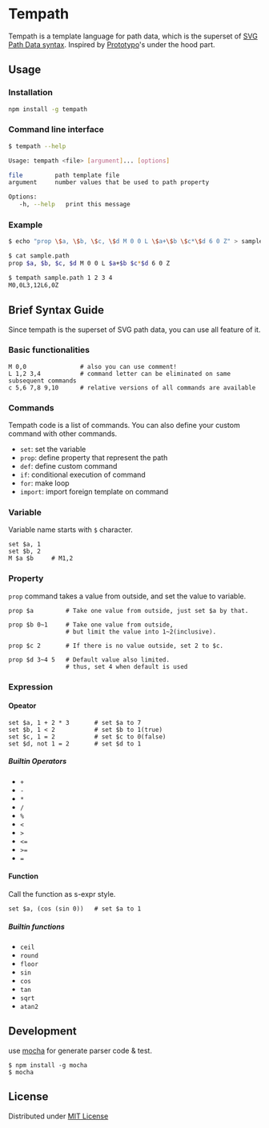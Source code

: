 # Tempath

Tempath is a template language for path data, which is the superset of [SVG Path Data syntax][w3c paths].
Inspired by [Prototypo][prototypo, kickstarter project]'s under the hood part.

[w3c paths]: http://www.w3.org/TR/SVG/paths.html#PathData
[prototypo, kickstarter project]: https://www.kickstarter.com/projects/599698621/prototypo-streamlining-font-creation


## Usage

### Installation
```sh
npm install -g tempath
```

### Command line interface
```sh
$ tempath --help

Usage: tempath <file> [argument]... [options]

file         path template file
argument     number values that be used to path property

Options:
   -h, --help   print this message
```

### Example
```sh
$ echo "prop \$a, \$b, \$c, \$d M 0 0 L \$a+\$b \$c*\$d 6 0 Z" > sample.path

$ cat sample.path
prop $a, $b, $c, $d M 0 0 L $a+$b $c*$d 6 0 Z

$ tempath sample.path 1 2 3 4
M0,0L3,12L6,0Z
```


## Brief Syntax Guide

Since tempath is the superset of SVG path data, you can use all feature of it.

### Basic functionalities
```tempath
M 0,0               # also you can use comment!
L 1,2 3,4           # command letter can be eliminated on same subsequent commands
c 5,6 7,8 9,10      # relative versions of all commands are available
```

### Commands

Tempath code is a list of commands.
You can also define your custom command with other commands.

* `set`: set the variable
* `prop`: define property that represent the path
* `def`: define custom command
* `if`: conditional execution of command
* `for`: make loop
* `import`: import foreign template on command

### Variable

Variable name starts with `$` character.

```tempath
set $a, 1
set $b, 2
M $a $b     # M1,2
```

### Property

`prop` command takes a value from outside, and set the value to variable.

```tempath
prop $a         # Take one value from outside, just set $a by that.

prop $b 0~1     # Take one value from outside,
                # but limit the value into 1~2(inclusive).

prop $c 2       # If there is no value outside, set 2 to $c.

prop $d 3~4 5   # Default value also limited.
                # thus, set 4 when default is used
```

### Expression

#### Opeator

```tempath
set $a, 1 + 2 * 3       # set $a to 7
set $b, 1 < 2           # set $b to 1(true)
set $c, 1 = 2           # set $c to 0(false)
set $d, not 1 = 2       # set $d to 1
```

##### Builtin Operators

* `+`
* `-`
* `*`
* `/`
* `%`
* `<`
* `>`
* `<=`
* `>=`
* `=`

#### Function

Call the function as s-expr style.

```tempath
set $a, (cos (sin 0))   # set $a to 1
```

##### Builtin functions

* `ceil`
* `round`
* `floor`
* `sin`
* `cos`
* `tan`
* `sqrt`
* `atan2`


## Development

use [mocha](http://mochajs.org/) for generate parser code & test.

```
$ npm install -g mocha
$ mocha
```


## License

Distributed under [MIT License](./LICENSE)

